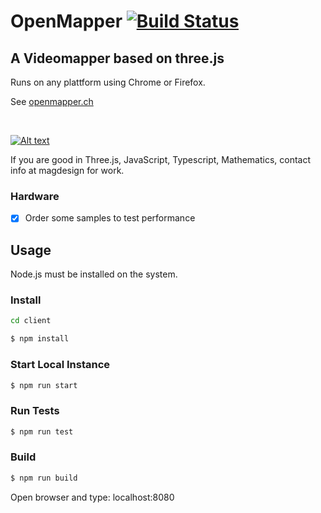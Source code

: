 # OpenMapper  [![Build Status](https://travis-ci.org/magdesign/MAGmapper.svg?branch=master)](https://travis-ci.org/magdesign/MAGmapper)


## A Videomapper based on three.js

Runs on any plattform using Chrome or Firefox.

See [openmapper.ch](https://openmapper.ch)


</br>


[![Alt text](https://gitlab.com/Jaun1011/openmapper/raw/master/doc/openmapper_video_thumb.png)](https://vimeo.com/340283326)

If you are good in Three.js, JavaScript, Typescript, Mathematics, contact info at magdesign for work.</br>


### Hardware
- [x] Order some samples to test performance


## Usage

Node.js must be installed on the system.

### Install
```sh
cd client

$ npm install
```

### Start Local Instance
```sh
$ npm run start
```

### Run Tests
```sh
$ npm run test
```


### Build
```sh
$ npm run build
```

Open browser and type: localhost:8080
